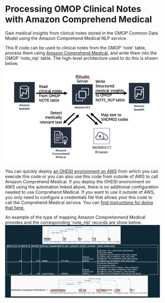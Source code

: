 # Processing OMOP Clinical Notes with Amazon Comprehend Medical
Gain medical insights from clinical notes stored in the OMOP Common Data Model using the Amazon Comprehend Medical NLP service.

This R code can be used to clinical notes from the OMOP 'note' table, process them using [Amazon Comprehend Medical](https://aws.amazon.com/comprehend/medical/), and write them into the OMOP 'note_nlp' table.  The high-level architecture used to do this is shown below.

![diagram](https://github.com/JamesSWiggins/omop-notes-amazon-comprehend-medical/raw/master/images/omop-cm-notes-arch.png)

You can quickly deploy [an OHDSI environment on AWS](https://github.com/JamesSWiggins/ohdsi-cfn) from which you can execute this code or you can also use this code from outside of AWS to call Amazon Comprehend Medical.  If you deploy the OHDSI environment on AWS using the automation linked above, there is no additional configuration needed to use Comprehend Medical.  If you want to use it outside of AWS, you only need to configure a credentials file that allows your this code to call the Comprehend Medical service.  You can [find instructions for doing that here.](https://boto3.amazonaws.com/v1/documentation/api/latest/guide/configuration.html)

An example of the type of mapping Amazon Comprehemend Medical provides and the corresponding 'note_nlp' records are show below.
![diagram](https://github.com/JamesSWiggins/omop-notes-amazon-comprehend-medical/blob/master/images/omop-cm-mapping.png)
